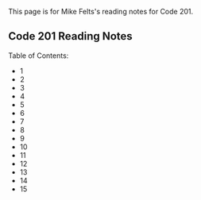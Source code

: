 This page is for Mike Felts's reading notes for Code 201.

## Code 201 Reading Notes

Table of Contents:

- 1
- 2
- 3
- 4
- 5
- 6
- 7
- 8
- 9
- 10
- 11
- 12
- 13
- 14
- 15


